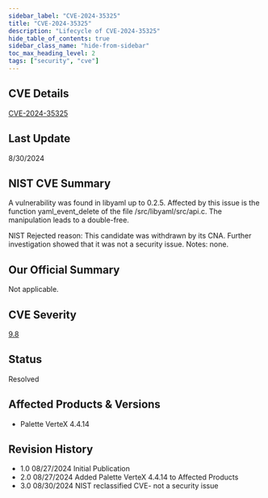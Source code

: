 ```yaml
---
sidebar_label: "CVE-2024-35325"
title: "CVE-2024-35325"
description: "Lifecycle of CVE-2024-35325"
hide_table_of_contents: true
sidebar_class_name: "hide-from-sidebar"
toc_max_heading_level: 2
tags: ["security", "cve"]
---
```


## CVE Details

[CVE-2024-35325](https://nvd.nist.gov/vuln/detail/CVE-2024-35325)

## Last Update

8/30/2024

## NIST CVE Summary

A vulnerability was found in libyaml up to 0.2.5. Affected by this issue is the function yaml_event_delete of the file
/src/libyaml/src/api.c. The manipulation leads to a double-free.

NIST Rejected reason: This candidate was withdrawn by its CNA. Further investigation showed that it was not a security
issue. Notes: none.

## Our Official Summary

Not applicable.

## CVE Severity

[9.8](https://nvd.nist.gov/vuln/detail/CVE-2024-35325)

## Status

Resolved

## Affected Products & Versions

- Palette VerteX 4.4.14

## Revision History

- 1.0 08/27/2024 Initial Publication
- 2.0 08/27/2024 Added Palette VerteX 4.4.14 to Affected Products
- 3.0 08/30/2024 NIST reclassified CVE- not a security issue
